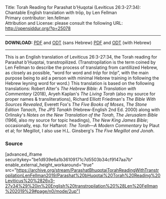 <html>
<head></head>
<body>
Title: Torah Reading for Parashat b'Ḥuqotai (Leviticus 26:3-27:34): Chantable English translation with trōp, by Len Fellman<br />
Primary contributor: len.fellman<br />
Attribution and License: please consult the following URL: <a href="http://opensiddur.org/?p=25078">http://opensiddur.org/?p=25078</a>
<p />
<hr />

<strong>DOWNLOAD:</strong> 
<a href="https://archive.org/download/ParashatBhuqotaiTorahReadingWithTranstropilationLenFellman2019/Parashat%20bHuqotai%20Torah%20Reading%20Leviticus%20%2826v3-27v34%29%20in%20English%20transtropilation%20%28Len%20Fellman%202019%29%20-%20english%20only.pdf">PDF</a> and <a href="https://archive.org/download/ParashatBhuqotaiTorahReadingWithTranstropilationLenFellman2019/Parashat%20bHuqotai%20Torah%20Reading%20Leviticus%20%2826v3-27v34%29%20in%20English%20transtropilation%20%28Len%20Fellman%202019%29%20-%20english%20only.odt">ODT</a> (sans Hebrew) 
<a href="https://archive.org/download/ParashatBhuqotaiTorahReadingWithTranstropilationLenFellman2019/Parashat%20bHuqotai%20Torah%20Reading%20Leviticus%20%2826v3-27v34%29%20in%20English%20transtropilation%20%28Len%20Fellman%202019%29.pdf">PDF</a> and <a href="https://archive.org/download/ParashatBhuqotaiTorahReadingWithTranstropilationLenFellman2019/Parashat%20bHuqotai%20Torah%20Reading%20Leviticus%20%2826v3-27v34%29%20in%20English%20transtropilation%20%28Len%20Fellman%202019%29.odt">ODT</a> (with Hebrew)


<hr />

This is an English translation of Leviticus 26:3-27:34, the Torah reading for Parashat b'Ḥuqotai, transtropilized. (Transtropilation is the term coined by Len Fellman to describe the process of translating from cantillized Hebrew, as closely as possible, “word for word and <em>trōp</em> for <em>trōp</em>”, with the main purpose being to aid a person with minimal Hebrew training in following the Hebrew leyning word for word.) This translation is based on the following translations: Robert Alter's <em>The Hebrew Bible: A Translation with Commentary</em> (2018), Aryeh Kaplan's <em>The Living Torah</em> (also my source for proper names & transliterations), Richard Elliott Friedman's <em>The Bible With Sources Revealed</em>, Everett Fox's <em>The Five Books of Moses</em>, <em>The Stone Edition Tanach</em>, <em>The JPS Tanakh</em> (Hebrew-English 2nd Ed. 2000) along with Orlinsky's <em>Notes on the New Translation of the Torah</em>, <em>The Jerusalem Bible</em> (1966, also my source for topic headings), <em>The New King James Bible</em>; occasionally, esp. for Haftarot: <em>The Torah—A Modern Commentary</em> by Plaut et al; for Megillot, I also use H.L. Ginsberg's <em>The Five Megillot and Jonah</em>.

<h3>Source</h3>

[advanced_iframe securitykey="be1d939e6a1b36109171c7d5503b34cf9147aa7b" enable_external_height_workaround="true" src="https://archive.org/stream/ParashatBhuqotaiTorahReadingWithTranstropilationLenFellman2019/Parashat%20bHuqotai%20Torah%20Reading%20Leviticus%20%2826v3-27v34%29%20in%20English%20transtropilation%20%28Len%20Fellman%202019%29#page/n0/mode/2up"]

</body>
</html>